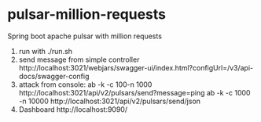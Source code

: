 # pulsar-million-requests
Spring boot apache pulsar with million requests

1. run with ./run.sh
2. send message from simple controller http://localhost:3021/webjars/swagger-ui/index.html?configUrl=/v3/api-docs/swagger-config
3. attack from console: ab -k -c 100-n 1000 http://localhost:3021/api/v2/pulsars/send?message=ping
   ab -k -c 1000 -n 10000 http://localhost:3021/api/v2/pulsars/send/json
4. Dashboard http://localhost:9090/
